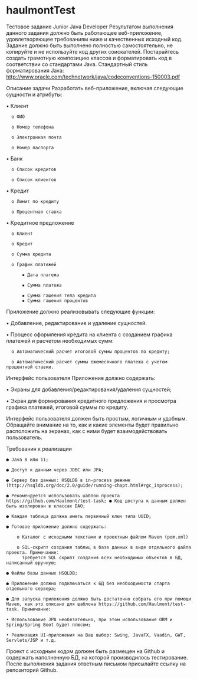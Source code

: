 # haulmontTest
Тестовое задание Junior Java Developer Результатом выполнения данного задания должно быть работающее веб-приложение, 
удовлетворяющее требованиям ниже и качественных исходный код. Задание должно быть выполнено полностью самостоятельно, 
не копируйте и не используйте код других соискателей. Постарайтесь создать грамотную композицию классов и форматировать код в соответствии со стандартами Java. 
Стандартный стиль форматирования Java: http://www.oracle.com/technetwork/java/codeconventions-150003.pdf 

Описание задачи Разработать веб-приложение, включая следующие сущности и атрибуты: 

  • Клиент
  
      o ФИО 
      
      o Номер телефона 
      
      o Электронная почта 
      
      o Номер паспорта 
      
  • Банк 
  
      o Список кредитов 
      
      o Список клиентов 
      
  • Кредит 
  
      o Лимит по кредиту 
      
      o Процентная ставка 
      
  • Кредитное предложение 
  
      o Клиент 
      
      o Кредит 
      
      o Сумма кредита 
      
      o График платежей 
      
          ▪ Дата платежа 
          
          ▪ Сумма платежа 
          
          ▪ Сумма гашения тела кредита 
          ▪ Сумма гашения процентов 
          
Приложение должно реализовывать следующие функции: 

  • Добавление, редактирование и удаление сущностей. 
  
  • Процесс оформления кредита на клиента с созданием графика платежей и расчетом необходимых сумм: 
  
      o Автоматический расчет итоговой суммы процентов по кредиту; 
      
      o Автоматический расчет суммы ежемесячного платежа с учетом процентной ставки. 
      
Интерфейс пользователя Приложение должно содержать: 

  • Экраны для добавления/редактирования/удаления сущностей; 
  
  • Экран для формирования кредитного предложения и просмотра графика платежей, итоговой суммы по кредиту. 
  
Интерфейс пользователя должен быть простым, логичным и удобным. Обращайте внимание на то, как и какие элементы будет правильно расположить на экранах, как с ними будет взаимодействовать пользователь. 

Требования к реализации 

    ● Java 8 или 11; 
    
    ● Доступ к данным через JDBC или JPA; 
    
    ● Сервер баз данных: HSQLDB в in-process режиме (http://hsqldb.org/doc/2.0/guide/running-chapt.html#rgc_inprocess); 
    
    ● Рекомендуется использовать шаблон проекта https://github.com/Haulmont/test-task; ● Код доступа к данным должен быть изолирован в классах DAO; 
    
    ● Каждая таблица должна иметь первичный ключ типа UUID; 
    
    ● Готовое приложение должно содержать: 
    
        o Каталог с исходными текстами и проектным файлом Maven (pom.xml) 
        
        o SQL-скрипт создания таблиц в базе данных в виде отдельного файла проекта. Примечание: 
          требуется SQL скрипт создания всех необходимых объектов в БД, написанный вручную; 
          
    ● Файлы базы данных HSQLDB; 
    
    ● Приложение должно подключаться к БД без необходимости старта отдельного сервера; 
    
    ● Для запуска приложения должно быть достаточно собрать его при помощи Maven, как это описано для шаблона https://github.com/Haulmont/test-task. Примечание: 
    
    • Использование JPA необязательно, при этом использование ORM и Spring/Spring Boot будет плюсом; 
    
    • Реализация UI-приложения на Ваш выбор: Swing, JavaFX, Vaadin, GWT, Servlets/JSP и т.д. 
    
Проект с исходным кодом должен быть размещен на Github и содержать наполненную БД, на которой производилось тестирование. 
После выполнения задания ответным письмом присылайте ссылку на репозиторий Github.
